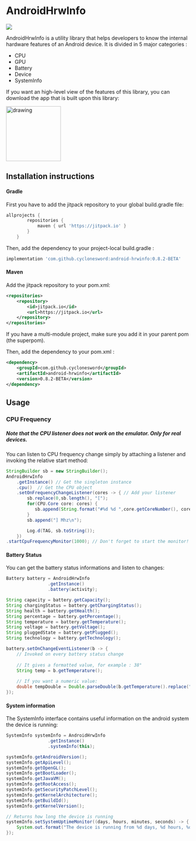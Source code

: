 # AndroidHrwInfo
[![](https://jitpack.io/v/cyclonesword/android-hrwinfo.svg)](https://jitpack.io/#cyclonesword/android-hrwinfo)


AndroidHrwInfo is a utility library that helps developers to know the internal hardware features of an Android device.
It is divided in 5 major categories :

  - CPU
  - GPU
  - Battery
  - Device
  - SystemInfo

If you want an high-level view of the features of this library, you can download the app that is built upon this library:

<a href="https://play.google.com/store/apps/details?id=com.domenicoaiello.devicespecs">
    <img src="https://play.google.com/intl/en_us/badges/images/generic/en_badge_web_generic.png" alt="drawing" width="150"/>
</a>

## Installation instructions

#### Gradle
First you have to add the jitpack repository to your global build.gradle file:
``` groovy
allprojects {
        repositories {
            maven { url 'https://jitpack.io' }
        }
    }
```


Then, add the dependency to your project-local build.gradle :
``` groovy
implementation 'com.github.cyclonesword:android-hrwinfo:0.8.2-BETA'
```

#### Maven
Add the jitpack repository to your pom.xml: 
``` xml
<repositories>
    <repository>
        <id>jitpack.io</id>
        <url>https://jitpack.io</url>
    </repository>
</repositories>
```
If you have a multi-module project, make sure you add it in your parent pom (the superpom).
<br />

Then, add the dependency to your pom.xml :
``` xml
<dependency>
    <groupId>com.github.cyclonesword</groupId>
    <artifactId>android-hrwinfo</artifactId>
    <version>0.8.2-BETA</version>
</dependency>
```

## Usage

### CPU Frequency
##### Note that the CPU listener **does not work on the emulator**. Only for real devices.

You can listen to CPU frequency change simply by attaching a listener and invoking the relative start method:
``` java
StringBuilder sb = new StringBuilder();
AndroidHrwInfo
    .getInstance() // Get the singleton instance
    .cpu()  // Get the CPU object
    .setOnFrequencyChangeListener(cores -> { // Add your listener
        sb.replace(0,sb.length(), "[");
        for(CPU.Core core: cores) {
           sb.append(String.format("#%d %d ",core.getCoreNumber(), core.getCurFrequency()));
        }
        sb.append("] Mhz\n");

        Log.d(TAG, sb.toString());
    })
.startCpuFrequencyMonitor(1000); // Don't forget to start the monitor!
```

#### Battery Status
You can get the battery status informations and listen to changes:

``` java
Battery battery = AndroidHrwInfo
                .getInstance()
                .battery(activity);

String capacity = battery.getCapacity();
String chargingStatus = battery.getChargingStatus();
String health = battery.getHealth();
String percentage = battery.getPercentage();
String temperature = battery.getTemperature();
String voltage = battery.getVoltage();
String pluggedState = battery.getPlugged();
String technology = battery.getTechnology();

battery.setOnChangeEventListener(b -> {
    // Invoked on every battery status change
  
    // It gives a formatted value, for example : 38°
    String temp = b.getTemperature();
    
    // If you want a numeric value:
    double tempDouble = Double.parseDouble(b.getTemperature().replace("°C", "").trim());
});
```

#### System information
The SystemInfo interface contains useful information on the android system the device is running:

``` java
SystemInfo systemInfo = AndroidHrwInfo
                .getInstance()
                .systemInfo(this);

systemInfo.getAndroidVersion();
systemInfo.getApiLevel();
systemInfo.getOpenGL();
systemInfo.getBootLoader();
systemInfo.getJavaVM();
systemInfo.getRootAccess();
systemInfo.getSecurityPatchLevel();
systemInfo.getKernelArchitecture();
systemInfo.getBuildId();
systemInfo.getKernelVersion();

// Returns how long the device is running
systemInfo.setSystemUptimeMonitor((days, hours, minutes, seconds) -> {
    System.out.format("The device is running from %d days, %d hours, %d minutes and %d seconds",days,hours,minutes,seconds);
});
```

